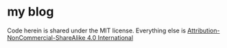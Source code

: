 # my blog

Code herein is shared under the MIT license.   Everything else is
[Attribution-NonCommercial-ShareAlike 4.0 International]("https://creativecommons.org/licenses/by-nc-sa/4.0/")
